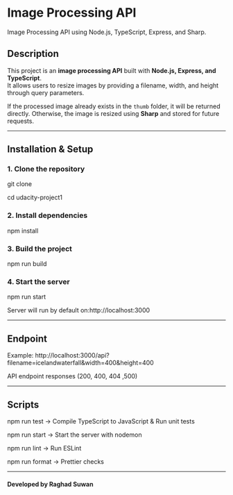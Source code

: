 
# Image Processing API
Image Processing API using Node.js, TypeScript, Express, and Sharp.

##  Description
This project is an **image processing API** built with **Node.js, Express, and TypeScript**.  
It allows users to resize images by providing a filename, width, and height through query parameters.  

If the processed image already exists in the `thumb` folder, it will be returned directly. Otherwise, the image is resized using **Sharp** and stored for future requests.

---

##  Installation & Setup

### 1. Clone the repository

git clone <your-repo-url>

cd udacity-project1
### 2. Install dependencies
npm install

### 3. Build the project
npm run build

### 4. Start the server
npm run start

Server will run by default on:http://localhost:3000

---


## Endpoint
Example:
http://localhost:3000/api?filename=icelandwaterfall&width=400&height=400

API endpoint responses (200, 400, 404 ,500)

---


## Scripts
npm run test → Compile TypeScript to JavaScript & Run unit tests

npm run start → Start the server with nodemon

npm run lint → Run ESLint

npm run format → Prettier checks

---

#### Developed by Raghad Suwan
